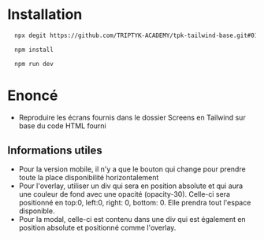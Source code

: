# Installation

```bash
  npx degit https://github.com/TRIPTYK-ACADEMY/tpk-tailwind-base.git#01-modal .
```

```bash
  npm install
```

```bash
  npm run dev
```

# Enoncé

- Reproduire les écrans fournis dans le dossier Screens en Tailwind sur base du code HTML fourni

## Informations utiles

- Pour la version mobile, il n'y a que le bouton qui change pour prendre toute la place disponibilité horizontalement
- Pour l'overlay, utiliser un div qui sera en position absolute et qui aura une couleur de fond avec une opacité (opacity-30). Celle-ci sera positionné en top:0, left:0, right: 0, bottom: 0. Elle prendra tout l'espace disponible.
- Pour la modal, celle-ci est contenu dans une div qui est également en position absolute et positionné comme l'overlay.
